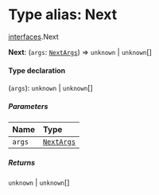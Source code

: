 # Type alias: Next

[interfaces](/en/auto-docs/editor/modules/interfaces.md).Next

**Next**: (`args`: [`NextArgs`](/en/auto-docs/editor/interfaces/interfaces.NextArgs.md)) => `unknown` | `unknown`\[]

#### Type declaration

(`args`): `unknown` | `unknown`\[]

##### Parameters

| Name | Type |
| :------ | :------ |
| `args` | [`NextArgs`](/en/auto-docs/editor/interfaces/interfaces.NextArgs.md) |

##### Returns

`unknown` | `unknown`\[]
